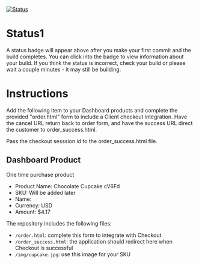 [![Status](https://img.shields.io/badge/status-SUBMITTABLE%20COMMIT:%207ee06f25418b8bac8b2c3c82f2aa850afee0b30c-brightgreen.svg)](https://github.com/raysaavedra-work/bakery_scaffold_M2sBTkJr9bfUSf98/commit/7ee06f25418b8bac8b2c3c82f2aa850afee0b30c)



# Status1

A status badge will appear above after you make your first commit and the build completes. You can click into the badge to view information about your build. If you think the status is incorrect, check your build or please wait a couple minutes - it may still be building.

# Instructions

Add the following item to your Dashboard products and complete the provided "order.html" form to include a Client checkout integration. Have the cancel URL return back to order form, and have the success URL direct the customer to order_success.html.

Pass the checkout sesssion id to the order_success.html file.

## Dashboard Product
One time purchase product
* Product Name: Chocolate Cupcake cV6Fd
* SKU: Will be added later
* Name: 
* Currency: USD
* Amount: $4.17

The repository includes the following files:
* `/order.html`: complete this form to integrate with Checkout
* `/order_success.html`: the application should redirect here when Checkout is successful
* `/img/cupcake.jpg`: use this image for your SKU
